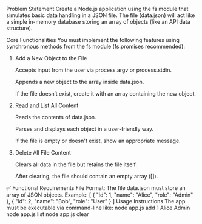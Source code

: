 Problem Statement
Create a Node.js application using the fs module that simulates basic data handling in a JSON file. The file (data.json) will act like a simple in-memory database storing an array of objects (like an API data structure).

Core Functionalities
You must implement the following features using synchronous methods from the fs module (fs.promises recommended):

1. Add a New Object to the File

    Accepts input from the user via process.argv or process.stdin.

    Appends a new object to the array inside data.json.

    If the file doesn’t exist, create it with an array containing the new object.

2. Read and List All Content

    Reads the contents of data.json.

    Parses and displays each object in a user-friendly way.

    If the file is empty or doesn't exist, show an appropriate message.

3. Delete All File Content

    Clears all data in the file but retains the file itself.

    After clearing, the file should contain an empty array ([]).

✅ Functional Requirements
    File Format: The file data.json must store an array of JSON objects.
    Example:
        [
            { "id": 1, "name": "Alice", "role": "Admin" },
            { "id": 2, "name": "Bob", "role": "User" }
        ]
Usage Instructions
    The app must be executable via command-line like:
        node app.js add 1 Alice Admin
        node app.js list
        node app.js clear


